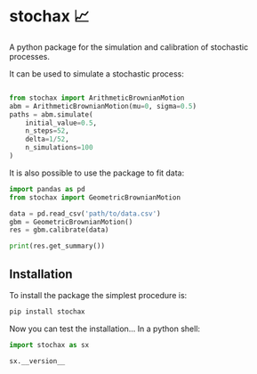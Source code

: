 # stochax 📈

A python package for the simulation and calibration of
stochastic processes.

It can be used to simulate a stochastic
process:

```python

from stochax import ArithmeticBrownianMotion
abm = ArithmeticBrownianMotion(mu=0, sigma=0.5)
paths = abm.simulate(
    initial_value=0.5,
    n_steps=52,
    delta=1/52,
    n_simulations=100
)
```

It is also possible to use the package to
fit data:

```python
import pandas as pd
from stochax import GeometricBrownianMotion

data = pd.read_csv('path/to/data.csv')
gbm = GeometricBrownianMotion()
res = gbm.calibrate(data)

print(res.get_summary())
```

## Installation

To install the package the simplest procedure is:
```bash
pip install stochax
```
Now you can test the installation... In a python shell:

```python
import stochax as sx

sx.__version__
```
